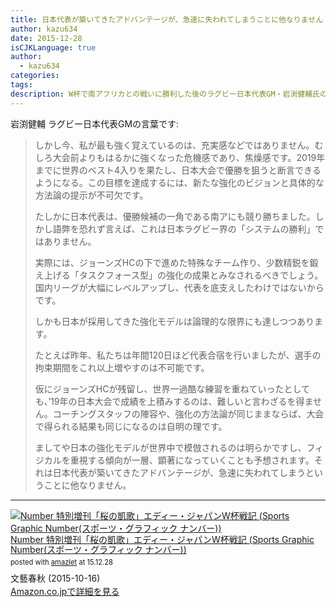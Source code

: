 ```yaml
---
title: 日本代表が築いてきたアドバンテージが、急速に失われてしまうことに他なりません
author: kazu634
date: 2015-12-28
isCJKLanguage: true
author:
  - kazu634
categories:
tags:
description: W杯で南アフリカとの戦いに勝利した後のラグビー日本代表GM・岩渕健輔氏の言葉です
---
```

岩渕健輔 ラグビー日本代表GMの言葉です:

> しかし今、私が最も強く覚えているのは、充実感などではありません。むしろ大会前よりもはるかに強くなった危機感であり、焦燥感です。2019年までに世界のベスト4入りを果たし、日本大会で優勝を狙うと断言できるようになる。この目標を達成するには、新たな強化のビジョンと具体的な方法論の提示が不可欠です。
>
> たしかに日本代表は、優勝候補の一角である南アにも競り勝ちました。しかし語弊を恐れず言えば、これは日本ラグビー界の「システムの勝利」ではありません。
>
> 実際には、ジョーンズHCの下で進めた特殊なチーム作り、少数精鋭を鍛え上げる「タスクフォース型」の強化の成果とみなされるべきでしょう。国内リーグが大幅にレベルアップし、代表を底支えしたわけではないからです。
>
> しかも日本が採用してきた強化モデルは論理的な限界にも達しつつあります。
>
> たとえば昨年、私たちは年間120日ほど代表合宿を行いましたが、選手の拘束期間をこれ以上増やすのは不可能です。
>
> 仮にジョーンズHCが残留し、世界一過酷な練習を重ねていったとしても、&#8217;19年の日本大会で成績を上積みするのは、難しいと言わざるを得ません。コーチングスタッフの陣容や、強化の方法論が同じままならば、大会で得られる結果も同じになるのは自明の理です。
>
> ましてや日本の強化モデルが世界中で模倣されるのは明らかですし、フィジカルを重視する傾向が一層、顕著になっていくことも予想されます。それは日本代表が築いてきたアドバンテージが、急速に失われてしまうということに他なりません。

* * *

<div class="amazlet-box" style="margin-bottom: 0px;">
<div class="amazlet-image" style="float: left; margin: 0px 12px 1px 0px;">
<a href="https://www.amazon.co.jp/exec/obidos/ASIN/B01677AHSY/simsnes-22/ref=nosim/" onclick="__gaTracker('send', 'event', 'outbound-article', 'https://www.amazon.co.jp/exec/obidos/ASIN/B01677AHSY/simsnes-22/ref=nosim/', '');" target="_blank" name="amazletlink"><img style="border: none;" src="https://images-na.ssl-images-amazon.com/images/I/61Ki5G9HrVL._SL160_.jpg" alt="Number 特別増刊「桜の凱歌」エディー・ジャパンW杯戦記 (Sports Graphic Number(スポーツ・グラフィック ナンバー))" /></a></div>
<div class="amazlet-info" style="line-height: 120%; margin-bottom: 10px;">
<div class="amazlet-name" style="margin-bottom: 10px; line-height: 120%;">
<a href="https://www.amazon.co.jp/exec/obidos/ASIN/B01677AHSY/simsnes-22/ref=nosim/" onclick="__gaTracker('send', 'event', 'outbound-article', 'https://www.amazon.co.jp/exec/obidos/ASIN/B01677AHSY/simsnes-22/ref=nosim/', 'Number 特別増刊「桜の凱歌」エディー・ジャパンW杯戦記 (Sports Graphic Number(スポーツ・グラフィック ナンバー))');" target="_blank" name="amazletlink">Number 特別増刊「桜の凱歌」エディー・ジャパンW杯戦記 (Sports Graphic Number(スポーツ・グラフィック ナンバー))</a>
<div class="amazlet-powered-date" style="font-size: 80%; margin-top: 5px; line-height: 120%;"> posted with <a href="http://www.amazlet.com/" onclick="__gaTracker('send', 'event', 'outbound-article', 'http://www.amazlet.com/', 'amazlet');" title="amazlet"  target="_blank">amazlet</a> at 15.12.28</div></div>
<div class="amazlet-detail">文藝春秋 (2015-10-16)</div>
<div class="amazlet-sub-info" style="float: left;">
<div class="amazlet-link" style="margin-top: 5px;">
<a href="https://www.amazon.co.jp/exec/obidos/ASIN/B01677AHSY/simsnes-22/ref=nosim/" onclick="__gaTracker('send', 'event', 'outbound-article', 'https://www.amazon.co.jp/exec/obidos/ASIN/B01677AHSY/simsnes-22/ref=nosim/', 'Amazon.co.jpで詳細を見る');" target="_blank" name="amazletlink">Amazon.co.jpで詳細を見る</a>
</div>
</div>
</div>
<div class="amazlet-footer" style="clear: left;">
</div>
</div>
